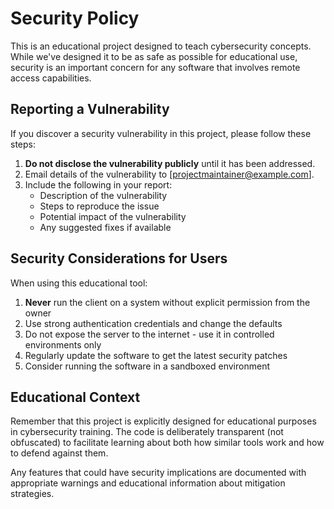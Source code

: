 # Security Policy

This is an educational project designed to teach cybersecurity concepts. While we've designed it to be as safe as possible for educational use, security is an important concern for any software that involves remote access capabilities.

## Reporting a Vulnerability

If you discover a security vulnerability in this project, please follow these steps:

1. **Do not disclose the vulnerability publicly** until it has been addressed.
2. Email details of the vulnerability to [projectmaintainer@example.com].
3. Include the following in your report:
   - Description of the vulnerability
   - Steps to reproduce the issue
   - Potential impact of the vulnerability
   - Any suggested fixes if available

## Security Considerations for Users

When using this educational tool:

1. **Never** run the client on a system without explicit permission from the owner
2. Use strong authentication credentials and change the defaults
3. Do not expose the server to the internet - use it in controlled environments only
4. Regularly update the software to get the latest security patches
5. Consider running the software in a sandboxed environment

## Educational Context

Remember that this project is explicitly designed for educational purposes in cybersecurity training. The code is deliberately transparent (not obfuscated) to facilitate learning about both how similar tools work and how to defend against them.

Any features that could have security implications are documented with appropriate warnings and educational information about mitigation strategies. 